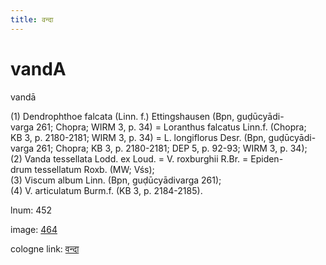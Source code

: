 ```yaml
---
title: वन्दा
---
```


# vandA

vandā  <div n="P" />(1) Dendrophthoe falcata (Linn. f.) Ettingshausen (Bpn, guḍūcyādi- <div n="lb" />varga 261; Chopra; WIRM 3, p. 34) = Loranthus falcatus Linn.f. (Chopra; <div n="lb" />KB 3, p. 2180-2181; WIRM 3, p. 34) = L. longiflorus Desr. (Bpn, guḍūcyādi- <div n="lb" />varga 261; Chopra; KB 3, p. 2180-2181; DEP 5, p. 92-93; WIRM 3, p. 34); <div n="P" />(2) Vanda tessellata Lodd. ex Loud. = V. roxburghii R.Br. = Epiden- <div n="lb" />drum tessellatum Roxb. (MW; Vśs); <div n="P" />(3) Viscum album Linn. (Bpn, guḍūcyādivarga 261); <div n="P" />(4) V. articulatum Burm.f. (KB 3, p. 2184-2185).

lnum: 452

image: [464](https://www.sanskrit-lexicon.uni-koeln.de/scans/csl-apidev/servepdf.php?dict=snp&page=464)

cologne link: [वन्दा](https://sanskrit-lexicon.uni-koeln.de/scans/csl-apidev/getword.php?dict=snp&key=वन्दा)


